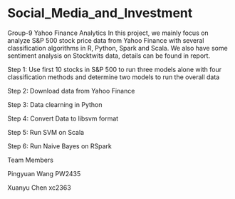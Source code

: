 # Social_Media_and_Investment
Group-9
Yahoo Finance Analytics
In this project, we mainly focus on analyze S&P 500 stock price data from Yahoo Finance with several classification algorithms in R, Python, Spark and Scala. We also have some sentiment analysis on Stocktwits data, details can be found in report.

Step 1: Use first 10 stocks in S&P 500 to run three models alone with four classification methods and determine two models to run the overall data

Step 2: Download data from Yahoo Finance

Step 3: Data clearning in Python

Step 4: Convert Data to libsvm format

Step 5: Run SVM on Scala

Step 6: Run Naive Bayes on RSpark

Team Members

Pingyuan Wang PW2435

Xuanyu Chen xc2363
